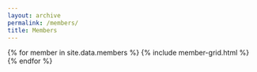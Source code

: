 ```yaml
---
layout: archive
permalink: /members/
title: Members
---
```

{% for member in site.data.members %}
  {% include member-grid.html %}
{% endfor %}

<!-- <div>
{% for member in site.data.members.past %}
  {% include member-grid.html %}
{% endfor %}
</div> -->
